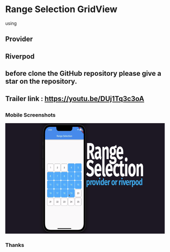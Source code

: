 # Range Selection GridView

using
## Provider
## Riverpod


## before clone the GitHub repository please give a star on the repository.

##
## Trailer link : https://youtu.be/DUj1Tq3c3oA
##

### Mobile Screenshots

 <div class="row"> 
   <img src="screenShots/m1.png" alt="Screenshot 1" width="600" height="350">
 </div> 
 
 
 ### Thanks